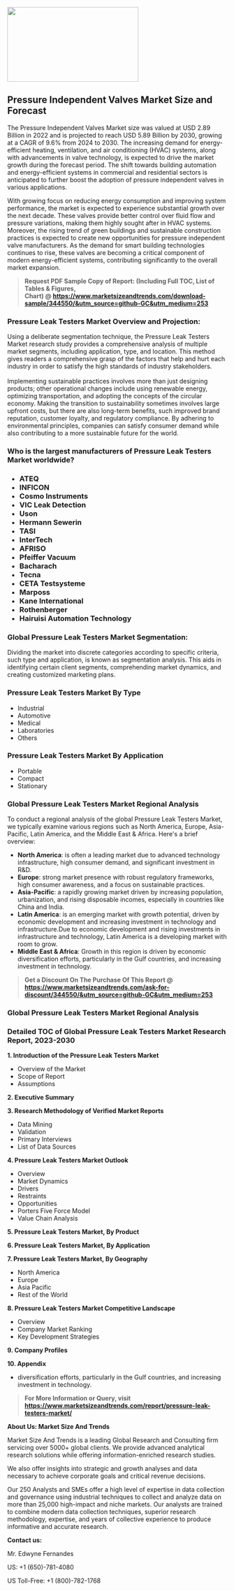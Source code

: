 <p><img class="alignnone size-medium wp-image-20088" src="https://ffe5etoiles.com/wp-content/uploads/2024/12/MST1-300x171.png" alt="" width="300" height="171" /></p><h2>Pressure Independent Valves Market Size and Forecast</h2><p>The Pressure Independent Valves Market size was valued at USD 2.89 Billion in 2022 and is projected to reach USD 5.89 Billion by 2030, growing at a CAGR of 9.6% from 2024 to 2030. The increasing demand for energy-efficient heating, ventilation, and air conditioning (HVAC) systems, along with advancements in valve technology, is expected to drive the market growth during the forecast period. The shift towards building automation and energy-efficient systems in commercial and residential sectors is anticipated to further boost the adoption of pressure independent valves in various applications.</p><p>With growing focus on reducing energy consumption and improving system performance, the market is expected to experience substantial growth over the next decade. These valves provide better control over fluid flow and pressure variations, making them highly sought after in HVAC systems. Moreover, the rising trend of green buildings and sustainable construction practices is expected to create new opportunities for pressure independent valve manufacturers. As the demand for smart building technologies continues to rise, these valves are becoming a critical component of modern energy-efficient systems, contributing significantly to the overall market expansion.</p></p><blockquote id="" class=""><strong>Request PDF Sample Copy of Report: (Including Full TOC, List of Tables &amp; Figures, Chart)&nbsp;@&nbsp;<strong><a href="https://www.marketsizeandtrends.com/download-sample/344550/&utm_source=github-GC&utm_medium=253" target="_blank">https://www.marketsizeandtrends.com/download-sample/344550/&utm_source=github-GC&utm_medium=253</a></strong></strong></blockquote><h3 id="" class="">Pressure Leak Testers Market&nbsp;Overview and Projection:</h3><p id="" class="">Using a deliberate segmentation technique, the Pressure Leak Testers Market research study provides a comprehensive analysis of multiple market segments, including application, type, and location. This method gives readers a comprehensive grasp of the factors that help and hurt each industry in order to satisfy the high standards of industry stakeholders. <br /> <br />Implementing sustainable practices involves more than just designing products; other operational changes include using renewable energy, optimizing transportation, and adopting the concepts of the circular economy. Making the transition to sustainability sometimes involves large upfront costs, but there are also long-term benefits, such improved brand reputation, customer loyalty, and regulatory compliance. By adhering to environmental principles, companies can satisfy consumer demand while also contributing to a more sustainable future for the world.</p><h3 id="" class="">Who is the largest manufacturers of&nbsp;Pressure Leak Testers Market worldwide?</h3><h3 class=""><p><ul><li>ATEQ </li><li> INFICON </li><li> Cosmo Instruments </li><li> VIC Leak Detection </li><li> Uson </li><li> Hermann Sewerin </li><li> TASI </li><li> InterTech </li><li> AFRISO </li><li> Pfeiffer Vacuum </li><li> Bacharach </li><li> Tecna </li><li> CETA Testsysteme </li><li> Marposs </li><li> Kane International </li><li> Rothenberger </li><li> Hairuisi Automation Technology</li></ul></p></h3><h3 id="" class="">Global&nbsp;Pressure Leak Testers Market Segmentation:</h3><p id="" class="">Dividing the market into discrete categories according to specific criteria, such type and application, is known as segmentation analysis. This aids in identifying certain client segments, comprehending market dynamics, and creating customized marketing plans.</p><h3 id="" class="">Pressure Leak Testers Market&nbsp;By Type</h3><p><p><ul><li>Industrial</li><li> Automotive</li><li> Medical</li><li> Laboratories</li><li> Others</p></li></ul></p></p><h3 id="" class="">Pressure Leak Testers Market&nbsp;By Application</h3><p class=""><p><ul><li>Portable</li><li> Compact</li><li> Stationary</li></ul></p></p><h3 id="" class="">Global Pressure Leak Testers Market Regional Analysis</h3><p id="" class="">To conduct a regional analysis of the global Pressure Leak Testers Market, we typically examine various regions such as North America, Europe, Asia-Pacific, Latin America, and the Middle East &amp; Africa. Here's a brief overview:</p><ul><li><strong>North America</strong>: is often a leading market due to advanced technology infrastructure, high consumer demand, and significant investment in R&amp;D.</li><li><strong>Europe</strong>: strong market presence with robust regulatory frameworks, high consumer awareness, and a focus on sustainable practices.</li><li><strong>Asia-Pacific</strong>: a rapidly growing market driven by increasing population, urbanization, and rising disposable incomes, especially in countries like China and India.</li><li><strong>Latin America</strong>: is an emerging market with growth potential, driven by economic development and increasing investment in technology and infrastructure.Due to economic development and rising investments in infrastructure and technology, Latin America is a developing market with room to grow.</li><li><strong>Middle East &amp; Africa</strong>: Growth in this region is driven by economic diversification efforts, particularly in the Gulf countries, and increasing investment in technology.</li></ul><blockquote id="" class=""><strong>Get a Discount On The Purchase Of This Report @ <strong><a href="https://www.marketsizeandtrends.com/ask-for-discount/344550/&utm_source=github-GC&utm_medium=253" target="_blank">https://www.marketsizeandtrends.com/ask-for-discount/344550/&utm_source=github-GC&utm_medium=253</a></strong></strong></blockquote><h3 id="" class="">Global Pressure Leak Testers Market Regional Analysis</h3><h3 id="" class="">Detailed TOC of Global Pressure Leak Testers Market Research Report, 2023-2030</h3><p id="" class=""><strong>1. Introduction of the Pressure Leak Testers Market</strong></p><ul><li>Overview of the Market</li><li>Scope of Report</li><li>Assumptions</li></ul><p id="" class=""><strong>2. Executive Summary</strong></p><p id="" class=""><strong>3. Research Methodology of Verified Market Reports</strong></p><ul><li>Data Mining</li><li>Validation</li><li>Primary Interviews</li><li>List of Data Sources</li></ul><p id="" class=""><strong>4. Pressure Leak Testers Market Outlook</strong></p><ul><li>Overview</li><li>Market Dynamics</li><li>Drivers</li><li>Restraints</li><li>Opportunities</li><li>Porters Five Force Model</li><li>Value Chain Analysis</li></ul><p id="" class=""><strong>5. Pressure Leak Testers Market, By Product</strong></p><p id="" class=""><strong>6. Pressure Leak Testers Market, By Application</strong></p><p id="" class=""><strong>7. Pressure Leak Testers Market, By Geography</strong></p><ul><li>North America</li><li>Europe</li><li>Asia Pacific</li><li>Rest of the World</li></ul><p id="" class=""><strong>8. Pressure Leak Testers Market Competitive Landscape</strong></p><ul><li>Overview</li><li>Company Market Ranking</li><li>Key Development Strategies</li></ul><p id="" class=""><strong>9. Company Profiles</strong></p><p id="" class=""><strong>10. Appendix</strong></p><ul><li>diversification efforts, particularly in the Gulf countries, and increasing investment in technology.</li></ul><blockquote id="" class=""><strong>For More Information or Query, visit <strong><strong><a href="https://www.marketsizeandtrends.com/report/pressure-leak-testers-market/" target="_blank">https://www.marketsizeandtrends.com/report/pressure-leak-testers-market/</a></strong></strong></strong></blockquote><p id="" class=""><strong>About Us: Market Size And Trends</strong></p><p id="" class="">Market Size And Trends is a leading Global Research and Consulting firm servicing over 5000+ global clients. We provide advanced analytical research solutions while offering information-enriched research studies.</p><p id="" class="">We also offer insights into strategic and growth analyses and data necessary to achieve corporate goals and critical revenue decisions.</p><p id="" class="">Our 250 Analysts and SMEs offer a high level of expertise in data collection and governance using industrial techniques to collect and analyze data on more than 25,000 high-impact and niche markets. Our analysts are trained to combine modern data collection techniques, superior research methodology, expertise, and years of collective experience to produce informative and accurate research.</p><p id="" class=""><strong>Contact us:</strong></p><p id="" class="">Mr. Edwyne Fernandes</p><p id="" class="">US: +1 (650)-781-4080</p><p id="" class="">US Toll-Free: +1 (800)-782-1768</p>
